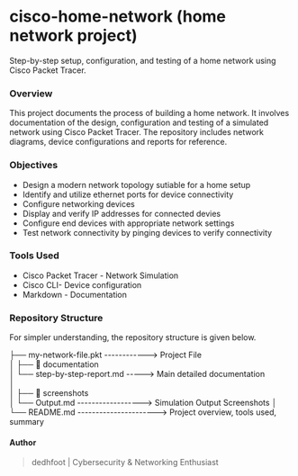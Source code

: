 # cisco-home-network (home network project)
Step-by-step setup, configuration, and testing of a home network using Cisco Packet Tracer.

### Overview
This project documents the process of building a home network. It involves documentation of the design, configuration and testing of a simulated network using Cisco Packet Tracer.
The repository includes network diagrams, device configurations and reports for reference.

### Objectives
- Design a modern network topology sutiable for a home setup
- Identify and utilize ethernet ports for device connectivity
- Configure networking devices
- Display and verify IP addresses for connected devies
- Configure end devices with appropriate network settings
- Test network connectivity by pinging devices to verify connectivity

### Tools Used
- Cisco Packet Tracer - Network Simulation
- Cisco CLI- Device configuration
- Markdown - Documentation

### Repository Structure
For simpler understanding, the repository structure is given below.

  ├── my-network-file.pkt ------------> Project File     
  │
  ├── 📁 documentation  
  │   └── step-by-step-report.md -----> Main detailed documentation  
  │   
  │
  ├── 📁 screenshots    
  │   └── Output.md ------------------> Simulation Output Screenshots
  │  
  └── README.md ----------------------> Project overview, tools used, summary

#### Author
> dedhfoot
| Cybersecurity & Networking Enthusiast

